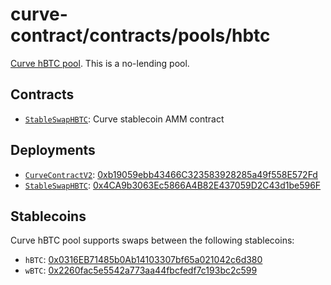 # curve-contract/contracts/pools/hbtc

[Curve hBTC pool](https://www.curve.fi/hbtc). This is a no-lending pool.

## Contracts

* [`StableSwapHBTC`](StableSwapHBTC.vy): Curve stablecoin AMM contract

## Deployments

* [`CurveContractV2`](../../tokens/CurveTokenV2.vy): [0xb19059ebb43466C323583928285a49f558E572Fd](https://etherscan.io/address/0xb19059ebb43466C323583928285a49f558E572Fd)
* [`StableSwapHBTC`](StableSwapHBTC.vy): [0x4CA9b3063Ec5866A4B82E437059D2C43d1be596F](https://etherscan.io/address/0x4CA9b3063Ec5866A4B82E437059D2C43d1be596F)

## Stablecoins

Curve hBTC pool supports swaps between the following stablecoins:

* `hBTC`: [0x0316EB71485b0Ab14103307bf65a021042c6d380](https://etherscan.io/address/0x0316EB71485b0Ab14103307bf65a021042c6d380)
* `wBTC`: [0x2260fac5e5542a773aa44fbcfedf7c193bc2c599](https://etherscan.io/address/0x2260fac5e5542a773aa44fbcfedf7c193bc2c599)
